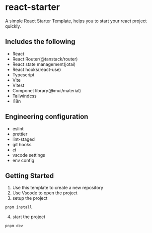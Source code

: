 # react-starter

A simple React Starter Template, helps you to start your react project quickly.

## Includes the following

- React
- React Router(@tanstack/router)
- React state management(jotai)
- React hooks(react-use)
- Typescript
- Vite
- Vitest
- Componet library(@mui/material)
- Tailwindcss
- I18n

## Engineering configuration

- eslint
- prettier
- lint-staged
- git hooks
- ci
- vscode settings
- env config

## Getting Started

1. Use this template to create a new repository
2. Use Vscode to open the project
3. setup the project

```bash
pnpm install
```

4. start the project

```bash
pnpm dev
```
